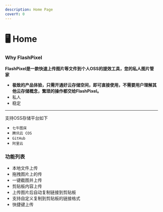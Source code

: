 ```yaml
---
description: Home Page
coverY: 0
---
```


# 🖥 Home

### **Why** FlashPixel <a href="#ying-yong-gai-shu" id="ying-yong-gai-shu"></a>

**FlashPixel是一款快速上传图片等文件到个人OSS的提效工具，您的私人图片管家**

* **极致的产品体验，只需开通好云存储空间，即可直接使用，不需要用户理解其他云存储概念，繁琐的操作都交给FlashPixel。**
* 私人
* 稳定

****

支持OSS存储平台如下

* `七牛图床`
* `腾讯云 COS`
* `GitHub`
* `阿里云`

### 功能列表 <a href="#te-se-gong-neng" id="te-se-gong-neng"></a>

* 本地文件上传
* 拖拽图片上的传
* 一键截图并上传
* 剪贴板内容上传
* 上传图片后自动复制链接到剪贴板
* 支持自定义复制到剪贴板的链接格式
* 快捷键上传



